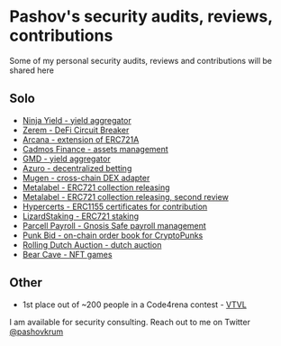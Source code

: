 # Pashov's security audits, reviews, contributions

Some of my personal security audits, reviews and contributions will be shared here

## Solo

- [Ninja Yield - yield aggregator](solo/NinjaYielder-security-review.md)
- [Zerem - DeFi Circuit Breaker](solo/Zerem-security-review.md)
- [Arcana - extension of ERC721A](solo/Arcana-security-review.md)
- [Cadmos Finance - assets management](solo/CadmosFinance-security-review.md)
- [GMD - yield aggregator](solo/GMD-security-review.md)
- [Azuro - decentralized betting](solo/Azuro-security-review.md)
- [Mugen - cross-chain DEX adapter](solo/Mugen-security-review.md)
- [Metalabel - ERC721 collection releasing](solo/Metalabel-security-review.md)
- [Metalabel - ERC721 collection releasing, second review](solo/Metalabel-second-security-review.md)
- [Hypercerts - ERC1155 certificates for contribution](solo/Hypercerts-security-review.md)
- [LizardStaking - ERC721 staking](solo/LizardStarking-security-review.md)
- [Parcell Payroll - Gnosis Safe payroll management](solo/ParcelPayroll-security-review.md)
- [Punk Bid - on-chain order book for CryptoPunks](solo/PunkBid-security-review.md)
- [Rolling Dutch Auction - dutch auction](solo/RollingDutchAuction-security-review.md)
- [Bear Cave - NFT games](solo/BearCave-security-review.md)

## Other

- 1st place out of ~200 people in a Code4rena contest - [VTVL](https://code4rena.com/contests/2022-09-vtvl-contest)

I am available for security consulting. Reach out to me on Twitter [@pashovkrum](https://twitter.com/pashovkrum)
